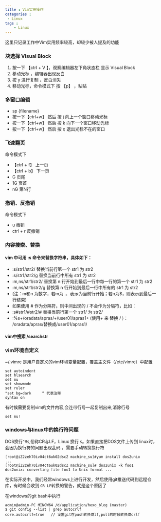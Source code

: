 ```yaml
---
title : Vim实用操作
categories : 
 - Linux 
tags :
	- Linux
---
```


这里只记录工作中Vim实用频率较高，却较少被人提及的功能

### 块选择 Visual Block

1. 按一下 【ctrl + V 】，观察编辑器左下角状态栏 显示 Visual Block
1. 移动光标 ，编辑器出现反白
1. 按 y 进行复制 ，反白消失
1. 移动光标，命令模式下 按 【p】 ，粘贴

### 多窗口编辑

- sp {filename}
- 按一下【ctrl+w】 然后 按 j 向上一个窗口移动光标
- 按一下【ctrl+w】 然后 按 k 向下一个窗口移动光标
- 按一下【ctrl+w】 然后 按 q 退出光标不在的窗口

### 飞速翻页

命令模式下

- 【ctrl + f】  上一页
- 【ctrl + b】  下一页
-  G            页尾
-  1G           页首
-  nG           第N行

### 撤销、反撤销

命令模式下

- u 撤销
- ctrl + r 反撤销

### 内容搜索、替换

#### vim 中可用 :s 命令来替换字符串，具体如下：

- :s/str1/str2/ 替换当前行第一个 str1 为 str2
- :s/str1/str2/g 替换当前行中所有 str1 为 str2
- :m,ns/str1/str2/ 替换第 n 行开始到最后一行中每一行的第一个 str1 为 str2
- :m,ns/str1/str2/g 替换第 n 行开始到最后一行中所有的 str1 为 str2
- (注：m和n 为数字，若m为 .，表示为当前行开始；若n为$，则表示到最后一行结束)
- 如果使用 # 作为分隔符，则中间出现的 / 不会作为分隔符，比如：
- :s#str1/#str2/# 替换当前行第一个 str1/ 为 str2/
- :%s+/oradata/apras/+/user01/apras1+ (使用+ 来 替换 / )： /oradata/apras/替换成/user01/apras1/

#### vim中搜索 /searchstr

### vim环境自定义

~/.vimrc 是用户自定义的vim环境变量配置，覆盖主文件（/etc/vimrc）中配置

	set autoindent
	set hlsearch
	set nu
	set showmode
	set ruler
	"set bg=dark     “ 代表注释
	syntax on

有时候需要复制vim的文件内容,会连带行号一起复制出来,消除行号

	set nu!

### windows与linux中的换行符问题

DOS换行`^M$`,俗称CR与LF，Linux 换行 `$`。如果直接把DOS文件上传到 linux时，会因为换行符的问题出现乱码 ，需要手动转换换行符

	[root@iZ2zeh70iv04ct6uk02dscZ machine_su]#yum install dos2unix
	...
	[root@iZ2zeh70iv04ct6uk02dscZ machine_su]# dos2unix -k foo1
	dos2unix: converting file foo1 to Unix format ...

在实际开发中，我们经常windows上进行开发，然后使用git推送代码到远程仓库，有时候会收到 `CR LF`转换的警告，就是这个原因了

在windows的git bash中执行

	admin@admin-PC MINGW64 /d/application/hexo_blog (master)
	$ git config --list | grep autocrlf
	core.autocrlf=true   // 设置git在push转换成lf,pull的时候转换成crlf

